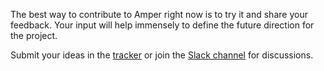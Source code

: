The best way to contribute to Amper right now is to try it and share your feedback. Your input will help immensely to define the future direction for the project.

Submit your ideas in the [tracker](https://youtrack.jetbrains.com/issues/AMPER) or join the [Slack channel](https://kotlinlang.slack.com/archives/C062WG3A7T8) for discussions.